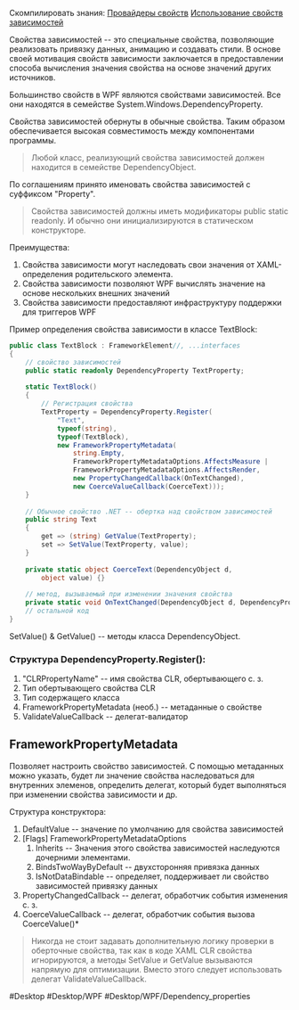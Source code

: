 Скомпилировать знания:
[Провайдеры свойств](https://metanit.com/sharp/wpf/13.php)
[Использование свойств зависимостей](https://professorweb.ru/my/WPF/base_WPF/level4/4_4.php)

Свойства зависимостей -- это специальные свойства, позволяющие реализовать привязку данных, анимацию и создавать стили. В основе своей мотивация свойств зависимости заключается в предоставлении способа вычисления значения свойства на основе значений других источников.

Большинство свойств в WPF являются свойствами зависимостей. Все они находятся в семействе System.Windows.DependencyProperty.

Свойства зависимостей обернуты в обычные свойства. Таким образом обеспечивается высокая совместимость между компонентами программы.

>Любой класс, реализующий свойства зависимостей должен находится в семействе DependencyObject.

По соглашениям принято именовать свойства зависимостей с суффиксом "Property".

>Свойства зависимостей должны иметь модификаторы public static readonly. И обычно они инициализируются в статическом конструкторе.

Преимущества:
1) Свойства зависимости могут наследовать свои значения от XAML-определения родительского элемента.
2) Свойства зависимости позволяют WPF вычислять значение на основе нескольких внешних значений
3) Свойства зависимости предоставляют инфраструктуру поддержки для триггеров WPF

Пример определения свойства зависимости в классе TextBlock:
```cs
public class TextBlock : FrameworkElement//, ...interfaces
{
    // свойство зависимостей
    public static readonly DependencyProperty TextProperty;
	
    static TextBlock()
    {
        // Регистрация свойства
        TextProperty = DependencyProperty.Register(
			"Text", 
			typeof(string),
			typeof(TextBlock),
			new FrameworkPropertyMetadata(
				string.Empty, 
				FrameworkPropertyMetadataOptions.AffectsMeasure |
				FrameworkPropertyMetadataOptions.AffectsRender, 
				new PropertyChangedCallback(OnTextChanged), 
				new CoerceValueCallback(CoerceText)));
    }
	 
    // Обычное свойство .NET -- обертка над свойством зависимостей
    public string Text
    { 
        get => (string) GetValue(TextProperty);
        set => SetValue(TextProperty, value);
    }
    
    private static object CoerceText(DependencyObject d,
	    object value) {}
    
    // метод, вызываемый при изменении значения свойства 
    private static void OnTextChanged(DependencyObject d, DependencyPropertyChangedEventArgs e) {}
    // остальной код
}
```

SetValue() & GetValue() -- методы класса DependencyObject.

### Структура DependencyProperty.Register():

1) "CLRPropertyName" -- имя свойства CLR, обертывающего с. з.
2) Тип обертывающего свойства CLR
3) Тип содержащего класса
4) FrameworkPropertyMetadata (необ.) -- метаданные о свойстве
5) ValidateValueCallback -- делегат-валидатор

## FrameworkPropertyMetadata
Позволяет настроить свойство зависимостей. С помощью метаданных можно указать, будет ли значение свойства наследоваться для внутренних элеменов, определить делегат, который будет выполняться при изменении свойства зависимости и др.

Структура конструктора:
1) DefaultValue -- значение по умолчанию для свойства зависимостей
2) \[Flags\] FrameworkPropertyMetadataOptions
	1. Inherits -- Значения этого свойства зависимостей наследуются дочерними элементами.
	2. BindsTwoWayByDefault -- двухсторонняя привязка данных
	3. IsNotDataBindable -- определяет, поддерживает ли свойство зависимостей привязку данных
3) PropertyChangedCallback -- делегат, обработчик события изменения с. з.
4) CoerceValueCallback -- делегат, обработчик события вызова CoerceValue()\*

>Никогда не стоит задавать дополнительную логику проверки в оберточные свойства, так как в коде XAML CLR свойства игнорируются, а методы SetValue и GetValue вызываются напрямую для оптимизации. Вместо этого следует использовать делегат ValidateValueCallback.

#Desktop #Desktop/WPF #Desktop/WPF/Dependency_properties